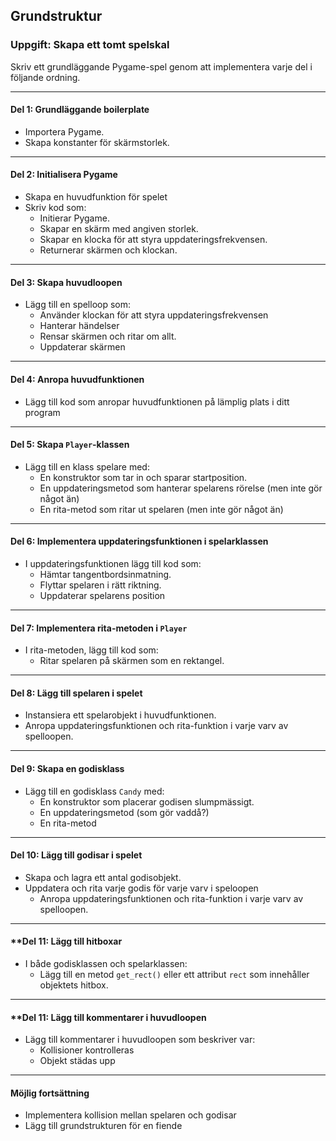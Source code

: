 ## Grundstruktur

### **Uppgift: Skapa ett tomt spelskal**
Skriv ett grundläggande Pygame-spel genom att implementera varje del i följande ordning.

---

#### **Del 1: Grundläggande boilerplate**
- Importera Pygame.
- Skapa konstanter för skärmstorlek.

---

#### **Del 2: Initialisera Pygame**
- Skapa en huvudfunktion för spelet
- Skriv kod som:
  - Initierar Pygame.
  - Skapar en skärm med angiven storlek.
  - Skapar en klocka för att styra uppdateringsfrekvensen.
  - Returnerar skärmen och klockan.

---

#### **Del 3: Skapa huvudloopen**
- Lägg till en spelloop som:
  - Använder klockan för att styra uppdateringsfrekvensen
  - Hanterar händelser
  - Rensar skärmen och ritar om allt.
  - Uppdaterar skärmen

---

#### **Del 4: Anropa huvudfunktionen**
- Lägg till kod som anropar huvudfunktionen på lämplig plats i ditt program 

---

#### **Del 5: Skapa `Player`-klassen**
- Lägg till en klass spelare med:
  - En konstruktor som tar in och sparar startposition.
  - En uppdateringsmetod som hanterar spelarens rörelse (men inte gör något än)
  - En rita-metod som ritar ut spelaren (men inte gör något än)

---

#### **Del 6: Implementera uppdateringsfunktionen i spelarklassen**
- I uppdateringsfunktionen lägg till kod som:
  - Hämtar tangentbordsinmatning.
  - Flyttar spelaren i rätt riktning.
  - Uppdaterar spelarens position

---

#### **Del 7: Implementera rita-metoden i `Player`**
- I rita-metoden, lägg till kod som:
  - Ritar spelaren på skärmen som en rektangel.

---

#### **Del 8: Lägg till spelaren i spelet**
- Instansiera ett spelarobjekt i huvudfunktionen.
- Anropa uppdateringsfunktionen och rita-funktion i varje varv av spelloopen.

---

#### **Del 9: Skapa en godisklass**
- Lägg till en godisklass `Candy` med:
  - En konstruktor som placerar godisen slumpmässigt.
  - En uppdateringsmetod (som gör vaddå?)
  - En rita-metod

---

#### **Del 10: Lägg till godisar i spelet**
- Skapa och lagra ett antal godisobjekt.
- Uppdatera och rita varje godis för varje varv i speloopen
    - Anropa uppdateringsfunktionen och rita-funktion i varje varv av spelloopen.

---

#### **Del 11: Lägg till hitboxar
- I både godisklassen och spelarklassen:
    - Lägg till en metod `get_rect()` eller ett attribut `rect` som innehåller objektets hitbox.

--- 

#### **Del 11: Lägg till kommentarer i huvudloopen

- Lägg till kommentarer i huvudloopen som beskriver var:
  - Kollisioner kontrolleras
  - Objekt städas upp

---

#### **Möjlig fortsättning**
- Implementera kollision mellan spelaren och godisar
- Lägg till grundstrukturen för en fiende

